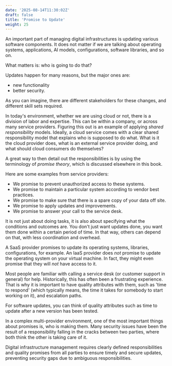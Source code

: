 ```yaml
---
date: '2025-08-14T11:30:02Z'
draft: false
title: 'Promise to Update'
weight: 25
---
```


An important part of managing digital infrastructures is updating various software components.
It does not matter if we are talking about operating systems, applications, AI models, configurations, software libraries, and so on.

What matters is: who is going to do that?

Updates happen for many reasons, but the major ones are:

- new functionality
- better security.

As you can imagine, there are different stakeholders for these changes, and different skill sets required.

In today's environment, whether we are using cloud or not, there is a division of labor and expertise.
This can be within a company, or across many service providers.
Figuring this out is an example of applying *shared responsibility* models.
Ideally, a cloud service comes with a clear shared responsibility model that explains who is supposed to do what.
What is it the cloud provider does, what is an external service provider doing, and what should cloud consumers do themselves?

A great way to then detail out the responsibilities is by using the terminology of *promise theory*, which is discussed elsewhere in this book.

Here are some examples from service providers:

- We promise to prevent unauthorized access to these systems.
- We promise to maintain a particular system according to vendor best practices.
- We promise to make sure that there is a spare copy of your data off site.
- We promise to apply updates and improvements.
- We promise to answer your call to the service desk.

It is not just about doing tasks, it is also about specifying what the conditions and outcomes are.
You don't just want updates done, you want them done within a certain period of time.
In that way, others can depend on that, with less coordination and overhead.

A SaaS provider promises to update its operating systems, libraries, configurations, for example.
An IaaS provider does *not* promise to update the operating system on your virtual machine.
In fact, they might even promise that they will *not* have access to it.

Most people are familiar with calling a service desk (or customer support in general) for help. Historically, this has often been a frustrating experience. That is why it is important to have quality attributes with them, such as 'time to respond' (which typically means, the time it takes for somebody to start working on it), and escalation paths.

For software updates, you can think of quality attributes such as time to update after a new version has been tested.

In a complex multi-provider environment, one of the most important things about promises is, who is making them.
Many security issues have been the result of a responsibility falling in the cracks between two parties, where both think the other is taking care of it.

Digital infrastructure management requires clearly defined responsibilities and quality promises from all parties to ensure timely and secure updates, preventing security gaps due to ambiguous responsibilities.
